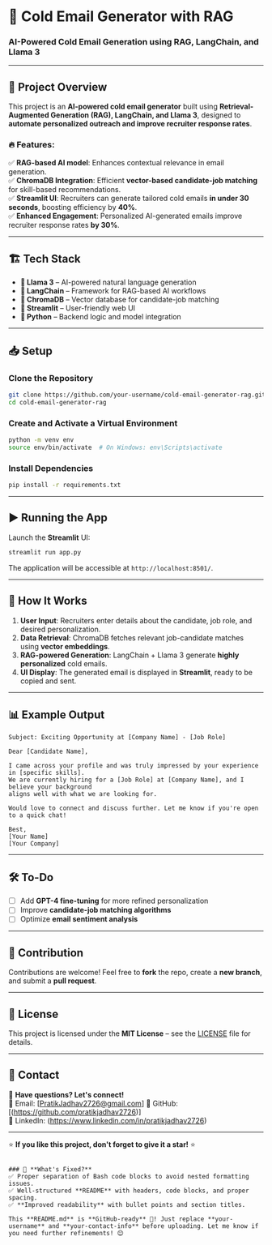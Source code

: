 
# 🚀 Cold Email Generator with RAG  

### AI-Powered Cold Email Generation using RAG, LangChain, and Llama 3  

---

## 📌 Project Overview  

This project is an **AI-powered cold email generator** built using **Retrieval-Augmented Generation (RAG), LangChain, and Llama 3**, designed to **automate personalized outreach and improve recruiter response rates**.  

### 🔥 Features:  
✅ **RAG-based AI model**: Enhances contextual relevance in email generation.  
✅ **ChromaDB Integration**: Efficient **vector-based candidate-job matching** for skill-based recommendations.  
✅ **Streamlit UI**: Recruiters can generate tailored cold emails **in under 30 seconds**, boosting efficiency by **40%**.  
✅ **Enhanced Engagement**: Personalized AI-generated emails improve recruiter response rates **by 30%**.  

---

## 🏗️ Tech Stack  

- **📌 Llama 3** – AI-powered natural language generation  
- **📌 LangChain** – Framework for RAG-based AI workflows  
- **📌 ChromaDB** – Vector database for candidate-job matching  
- **📌 Streamlit** – User-friendly web UI  
- **📌 Python** – Backend logic and model integration  

---

## 📥 Setup

### Clone the Repository

```bash
git clone https://github.com/your-username/cold-email-generator-rag.git
cd cold-email-generator-rag
```

### Create and Activate a Virtual Environment

```bash
python -m venv env  
source env/bin/activate  # On Windows: env\Scripts\activate  
```

### Install Dependencies

```bash
pip install -r requirements.txt
```

---

## ▶️ Running the App  

Launch the **Streamlit** UI:  

```bash
streamlit run app.py
```

The application will be accessible at `http://localhost:8501/`.  

---

## 🎯 How It Works  

1. **User Input**: Recruiters enter details about the candidate, job role, and desired personalization.  
2. **Data Retrieval**: ChromaDB fetches relevant job-candidate matches using **vector embeddings**.  
3. **RAG-powered Generation**: LangChain + Llama 3 generate **highly personalized** cold emails.  
4. **UI Display**: The generated email is displayed in **Streamlit**, ready to be copied and sent.  

---

## 📊 Example Output  

```plaintext
Subject: Exciting Opportunity at [Company Name] - [Job Role]

Dear [Candidate Name],

I came across your profile and was truly impressed by your experience in [specific skills]. 
We are currently hiring for a [Job Role] at [Company Name], and I believe your background 
aligns well with what we are looking for.

Would love to connect and discuss further. Let me know if you're open to a quick chat!

Best,  
[Your Name]  
[Your Company]  
```

---

## 🛠️ To-Do  

- [ ] Add **GPT-4 fine-tuning** for more refined personalization  
- [ ] Improve **candidate-job matching algorithms**  
- [ ] Optimize **email sentiment analysis**  

---

## 🤝 Contribution  

Contributions are welcome! Feel free to **fork** the repo, create a **new branch**, and submit a **pull request**.  

---

## 📜 License  

This project is licensed under the **MIT License** – see the [LICENSE](LICENSE) file for details.  

---

## 📧 Contact  

💬 **Have questions? Let's connect!**  
📧 Email: [PratikJadhav2726@gmail.com]
🔗 GitHub: [(https://github.com/pratikjadhav2726)]  
🔗 LinkedIn: (https://www.linkedin.com/in/pratikjadhav2726)

---

⭐ **If you like this project, don't forget to give it a star!** ⭐
```

### 🔹 **What's Fixed?**
✅ Proper separation of Bash code blocks to avoid nested formatting issues.  
✅ Well-structured **README** with headers, code blocks, and proper spacing.  
✅ **Improved readability** with bullet points and section titles.  

This **README.md** is **GitHub-ready** 🚀! Just replace **your-username** and **your-contact-info** before uploading. Let me know if you need further refinements! 😊
